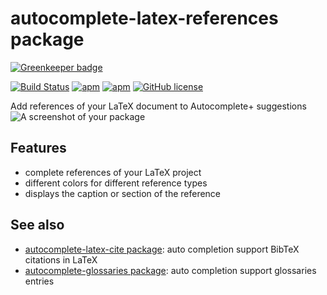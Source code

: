 # autocomplete-latex-references package

[![Greenkeeper badge](https://badges.greenkeeper.io/hesstobi/atom-autocomplete-latex-references.svg)](https://greenkeeper.io/)

[![Build Status](https://travis-ci.org/hesstobi/atom-autocomplete-latex-references.svg?branch=master)](https://travis-ci.org/hesstobi/atom-autocomplete-latex-references)
[![apm](https://img.shields.io/apm/v/autocomplete-latex-references.svg)](https://atom.io/packages/autocomplete-latex-references)
[![apm](https://img.shields.io/apm/dm/autocomplete-latex-references.svg)](https://atom.io/packages/autocomplete-latex-references)
[![GitHub license](https://img.shields.io/github/license/hesstobi/atom-autocomplete-glossaries.svg)](https://github.com/hesstobi/atom-autocomplete-latex-references/blob/master/LICENSE.md)

Add references of your LaTeX document to Autocomplete+ suggestions
![A screenshot of your package](https://user-images.githubusercontent.com/929957/32113154-c163c0b8-bb3f-11e7-93b3-af4c192b3963.gif)

## Features
* complete references of your LaTeX project
* different colors for different reference types
* displays the caption or section of the reference

## See also
* [autocomplete-latex-cite package](https://github.com/hesstobi/atom-autocomplete-latex-cite): auto completion support BibTeX citations in LaTeX
* [autocomplete-glossaries package](https://github.com/hesstobi/atom-autocomplete-glossaries): auto completion support glossaries entries
